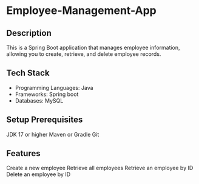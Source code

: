 # Employee-Management-App

## Description
This is a Spring Boot application that manages employee information, allowing you to create, retrieve, and delete employee records.

## Tech Stack
- Programming Languages: Java
- Frameworks: Spring boot
- Databases: MySQL

## Setup Prerequisites
JDK 17 or higher Maven or Gradle Git

## Features
Create a new employee Retrieve all employees Retrieve an employee by ID Delete an employee by ID
